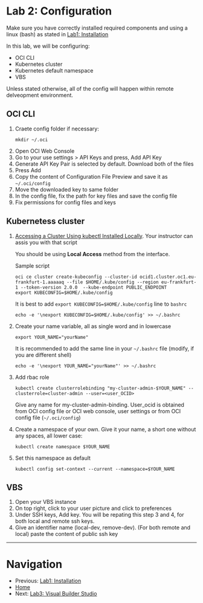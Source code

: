 # Lab 2: Configuration
Make sure you have correctly installed required components and using a linux (bash) as stated in [Lab1: Installation](./Lab1-Installation.md)

In this lab, we will be configuring:
- OCI CLI
- Kubernetes cluster
- Kubernetes default namespace
- VBS

Unless stated otherwise, all of the config will happen within remote delveopment environment.

## OCI CLI
1. Craete config folder if necessary:
    ```shell
    mkdir ~/.oci
    ```
2. Open OCI Web Console
3. Go to your use settings > API Keys and press, Add API Key
4. Generate API Key Pair is selected by default. Download both of the files
5. Press Add
6. Copy the content of Configuration File Preview and save it as `~/.oci/config`
7. Move the downloaded key to same folder
8. In the config file, fix the path for key files and save the config file
9. Fix permissions for config files and keys

## Kubernetess cluster
1. [Accessing a Cluster Using kubectl Installed Locally](https://docs.oracle.com/en-us/iaas/Content/ContEng/Concepts/contengaboutaccesscontrol.htm). Your instructor can assis you with that script

    You should be using **Local Access** method from the interface.

    Sample script
    ```shell
    oci ce cluster create-kubeconfig --cluster-id ocid1.cluster.oc1.eu-frankfurt-1.aaaaaq --file $HOME/.kube/config --region eu-frankfurt-1 --token-version 2.0.0  --kube-endpoint PUBLIC_ENDPOINT
    export KUBECONFIG=$HOME/.kube/config
    ```

    It is best to add `export KUBECONFIG=$HOME/.kube/config` line to `bashrc`
    ```shell
    echo -e '\nexport KUBECONFIG=$HOME/.kube/config' >> ~/.bashrc
    ```
2. Create your name variable, all as single word and in lowercase
    ```shell
    export YOUR_NAME="yourName"
    ```
    It is recommended to add the same line in your `~/.bashrc` file (modify, if you are different shell)
    ```shell
    echo -e '\nexport YOUR_NAME="yourName"' >> ~/.bashrc
    ```
3. Add rbac role
    ```shell
    kubectl create clusterrolebinding "my-cluster-admin-$YOUR_NAME" --clusterrole=cluster-admin --user=<user_OCID>
    ```
    Give any name for my-cluster-admin-binding. User_ocid is obtained from OCI config file or OCI web console, user settings or from OCI config file (`~/.oci/config`)

4. Create a namespace of your own. Give it your name, a short one without any spaces, all lower case:
    ```shell
    kubectl create namespace $YOUR_NAME
    ```
5. Set this namespace as default
    ```shell
    kubectl config set-context --current --namespace=$YOUR_NAME
    ```

## VBS
1. Open your VBS instance
2. On top right, click to your user picture and click to preferences
3. Under SSH keys, Add key. You will be repating this step 3 and 4, for both local and remote ssh keys.
4. Give an identifier name (local-dev, remove-dev). (For both remote and local) paste the content of public ssh key

---
# Navigation
- Previous: [Lab1: Installation](./Lab1-Installation.md)
- [Home](./README.md)
- Next: [Lab3: Visual Builder Studio](./Lab3-VBS.md)
